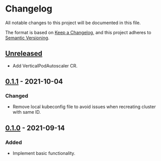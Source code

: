 # Changelog

All notable changes to this project will be documented in this file.

The format is based on [Keep a Changelog](https://keepachangelog.com/en/1.0.0/),
and this project adheres to [Semantic Versioning](https://semver.org/spec/v2.0.0.html).

## [Unreleased]

- Add VerticalPodAutoscaler CR.

## [0.1.1] - 2021-10-04

### Changed

- Remove local kubeconfig file to avoid issues when recreating cluster with same ID.

## [0.1.0] - 2021-09-14

### Added

- Implement basic functionality.

[Unreleased]: https://github.com/giantswarm/capa-aws-cni-operator/compare/v0.1.1...HEAD
[0.1.1]: https://github.com/giantswarm/capa-aws-cni-operator/compare/v0.1.0...v0.1.1
[0.1.0]: https://github.com/giantswarm/capa-aws-cni-operator/releases/tag/v0.1.0
